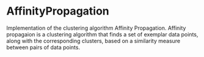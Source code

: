 # AffinityPropagation
Implementation of the clustering algorithm Affinity Propagation. Affinity propagaion is a clustering algorithm that finds a set of exemplar data points, along with the corresponding clusters, based on a similarity measure between pairs of data points.   
